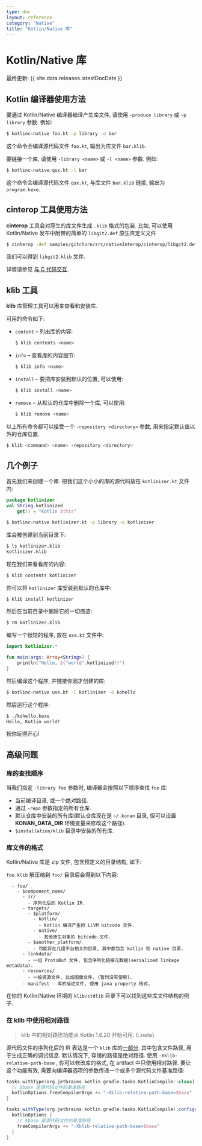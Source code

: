 ```yaml
---
type: doc
layout: reference
category: "Native"
title: "Kotlin/Native 库"
---
```


# Kotlin/Native 库

最终更新: {{ site.data.releases.latestDocDate }}

## Kotlin 编译器使用方法

要通过 Kotlin/Native 编译器编译产生库文件, 请使用 `-produce library` 或 `-p library` 参数.
例如:

```bash
$ kotlinc-native foo.kt -p library -o bar
```

这个命令会编译源代码文件 `foo.kt`, 输出为库文件 `bar.klib`.

要链接一个库, 请使用 `-library <name>` 或 `-l <name>` 参数.
例如:

```bash
$ kotlinc-native qux.kt -l bar
```

这个命令会编译源代码文件 `qux.kt`, 与库文件 `bar.klib` 链接, 输出为 `program.kexe`.

## cinterop 工具使用方法

**cinterop** 工具会对原生的库文件生成 `.klib` 格式的包装.
比如, 可以使用 Kotlin/Native 发布中附带的简单的 `libgit2.def` 原生库定义文件

```bash
$ cinterop -def samples/gitchurn/src/nativeInterop/cinterop/libgit2.def -compiler-option -I/usr/local/include -o libgit2
```

我们可以得到 `libgit2.klib` 文件.

详情请参见 [与 C 代码交互](native-c-interop.html).


## klib 工具

**klib** 库管理工具可以用来查看和安装库.

可用的命令如下:

* `content` – 列出库的内容:

  ```bash
  $ klib contents <name>
  ```

* `info` – 查看库的内容细节:

  ```bash
  $ klib info <name>
  ```

* `install` – 要把库安装到默认的位置, 可以使用:

  ```bash
  $ klib install <name>
  ```

* `remove` – 从默认的仓库中删除一个库, 可以使用:

  ```bash
  $ klib remove <name>
  ```

以上所有命令都可以接受一个 `-repository <directory>` 参数, 用来指定默认值以外的仓库位置.

```bash
$ klib <command> <name> -repository <directory>
```

## 几个例子

首先我们来创建一个库.
把我们这个小小的库的源代码放在 `kotlinizer.kt` 文件内:

```kotlin
package kotlinizer
val String.kotlinized
    get() = "Kotlin $this"
```

```bash
$ kotlinc-native kotlinizer.kt -p library -o kotlinizer
```

库会被创建到当前目录下:

```bash
$ ls kotlinizer.klib
kotlinizer.klib
```

现在我们来看看库的内容:

```bash
$ klib contents kotlinizer
```

你可以将 `kotlinizer` 库安装到默认的仓库中:

```bash
$ klib install kotlinizer
```

然后在当前目录中删除它的一切痕迹:

```bash
$ rm kotlinizer.klib
```

编写一个很短的程序, 放在 `use.kt` 文件中:

```kotlin
import kotlinizer.*

fun main(args: Array<String>) {
    println("Hello, ${"world".kotlinized}!")
}
```

然后编译这个程序, 并链接你刚才创建的库:

```bash
$ kotlinc-native use.kt -l kotlinizer -o kohello
```

然后运行这个程序:

```bash
$ ./kohello.kexe
Hello, Kotlin world!
```

祝你玩得开心!

## 高级问题

### 库的查找顺序

当我们指定 `-library foo` 参数时, 编译器会按照以下顺序查找 `foo` 库:

* 当前编译目录, 或一个绝对路径.
* 通过 `-repo` 参数指定的所有仓库.
* 默认仓库中安装的所有库(默认仓库现在是 `~/.konan` 目录, 但可以设置 **KONAN_DATA_DIR** 环境变量来修改这个路径).
* `$installation/klib` 目录中安装的所有库.

### 库文件的格式

Kotlin/Native 库是 zip 文件, 包含预定义的目录结构, 如下:

`foo.klib` 解压缩到 `foo/` 目录后会得到以下内容:

```text
  - foo/
    - $component_name/
      - ir/
        - 序列化后的 Kotlin IR.
      - targets/
        - $platform/
          - kotlin/
            - Kotlin 编译产生的 LLVM bitcode 文件.
          - native/
            - 其他原生对象的 bitcode 文件.
        - $another_platform/
          - 可能存在几组平台相关的目录, 其中都包含 kotlin 和 native 目录.
      - linkdata/
        - 一组 ProtoBuf 文件, 包含序列化链接元数据(serialized linkage metadata).
      - resources/
        - 一般资源文件, 比如图像文件. (暂时没有使用).
      - manifest - 库的描述文件, 使用 java property 格式.
```

在你的 Kotlin/Native 环境的 `klib/stdlib` 目录下可以找到这些库文件结构的例子.

### 在 klib 中使用相对路径 

> klib 中的相对路径功能从 Kotlin 1.6.20 开始可用.
{:.note}

源代码文件的序列化后的 IR 表达是一个 `klib` 库的[一部分](#library-format).
其中包含文件路径, 用于生成正确的调试信息.
默认情况下, 存储的路径是绝对路径.
使用 `-Xklib-relative-path-base` , 你可以修改库的格式, 在 artifact 中只使用相对路径.
要让这个功能有效, 需要向编译器选项的参数传递一个或多个源代码文件基准路径:

<div class="multi-language-sample" data-lang="kotlin">
<div class="sample" markdown="1" mode="kotlin" theme="idea" data-lang="kotlin" data-highlight-only>

```kotlin
tasks.withType(org.jetbrains.kotlin.gradle.tasks.KotlinCompile::class).configureEach {
  // $base 是源代码文件的基准路径
  kotlinOptions.freeCompilerArgs += "-Xklib-relative-path-base=$base"
}
```

</div>
</div>

<div class="multi-language-sample" data-lang="groovy">
<div class="sample" markdown="1" mode="groovy" theme="idea" data-lang="groovy">

```groovy
tasks.withType(org.jetbrains.kotlin.gradle.tasks.KotlinCompile).configureEach {
  kotlinOptions {
    // $base 是源代码文件的基准路径
    freeCompilerArgs += "-Xklib-relative-path-base=$base"
  }
}
``` 

</div>
</div>
